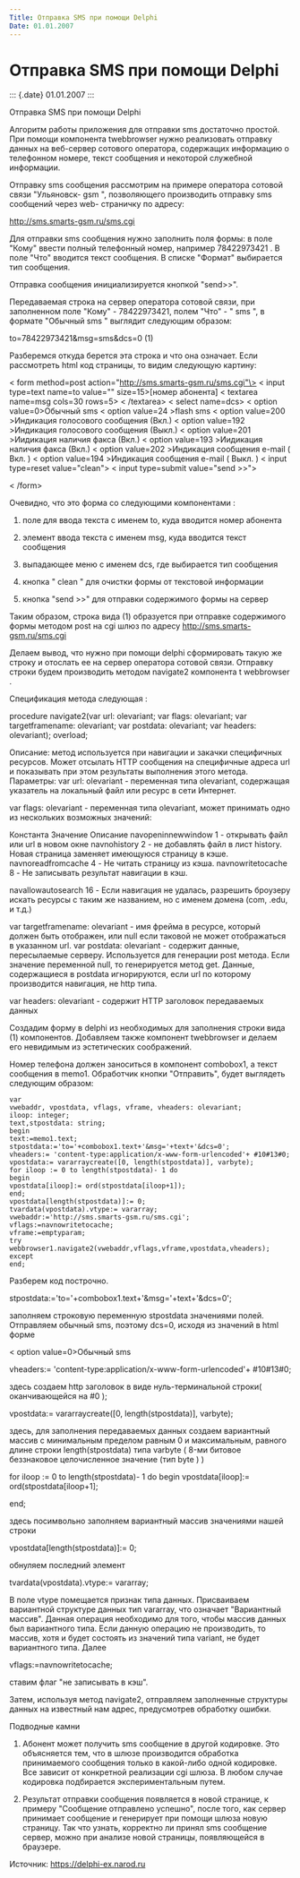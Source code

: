 ```yaml
---
Title: Отправка SMS при помощи Delphi
Date: 01.01.2007
---
```



Отправка SMS при помощи Delphi
==============================

::: {.date}
01.01.2007
:::

Отправка SMS при помощи Delphi

Алгоритм работы приложения для отправки sms достаточно простой. При
помощи компонента twebbrowser нужно реализовать отправку данных на
веб-сервер сотового оператора, содержащих информацию о телефонном
номере, текст сообщения и некоторой служебной информации.

Отправку sms сообщения рассмотрим на примере оператора сотовой связи
"Ульяновск- gsm ", позволяющего производить отправку sms сообщений
через web- страничку по адресу:

http://sms.smarts-gsm.ru/sms.cgi

Для отправки sms сообщения нужно заполнить поля формы:
в поле "Кому" ввести полный телефонный номер, например 78422973421 .
В поле "Что" вводится текст сообщения.
В списке "Формат" выбирается тип сообщения.

Отправка сообщения инициализируется кнопкой "send\>\>".

Передаваемая строка на сервер оператора сотовой связи, при заполненном
поле "Кому" - 78422973421, полем "Что" - " sms ", в формате
"Обычный sms " выглядит следующим образом:

to=78422973421&msg=sms&dcs=0 (1)

Разберемся откуда берется эта строка и что она означает. Если
рассмотреть html код страницы, то видим следующую картину:

\< form method=post action="http://sms.smarts-gsm.ru/sms.cgi"\>
\< input type=text name=to value="" size=15\>[номер абонента]
\< textarea name=msg cols=30 rows=5\> \< /textarea\>
\< select name=dcs\>
\< option value=0\>Обычный sms
\< option value=24 \>flash sms
\< option value=200 \>Индикация голосового сообщения (Вкл.)
\< option value=192 \>Индикация голосового сообщения (Выкл.)
\< option value=201 \>Иидикация наличия факса (Вкл.)
\< option value=193 \>Иидикация наличия факса (Вкл.)
\< option value=202 \>Индикация сообщения e-mail ( Вкл. )
\< option value=194 \>Индикация сообщения e-mail ( Выкл. )
\< input type=reset value="clean"\>
\< input type=submit value="send \>\>"\>

\< /form\>



Очевидно, что это форма со следующими компонентами :

1) поле для ввода текста с именем to, куда вводится номер абонента
2) элемент ввода текста с именем msg, куда вводится текст сообщения
3) выпадающее меню с именем dcs, где выбирается тип сообщения
4) кнопка " clean " для очистки формы от текстовой информации

5) кнопка "send \>\>" для отправки содержимого формы на сервер

Таким образом, строка вида (1) образуется при отправке содержимого формы
методом post на cgi шлюз по адресу http://sms.smarts-gsm.ru/sms.cgi

Делаем вывод, что нужно при помощи delphi сформировать такую же строку и
отослать ее на сервер оператора сотовой связи. Отправку строки будем
производить методом navigate2 компонента t webbrowser .

Спецификация метода следующая :

procedure navigate2(var url: olevariant; var flags: olevariant; var
targetframename: olevariant; var postdata: olevariant; var headers:
olevariant); overload;

Описание: метод используется при навигации и закачки специфичных
ресурсов. Может отсылать НТТР сообщения на специфичные адреса url и
показывать при этом результаты выполнения этого метода.
Параметры:
var url: olevariant - переменная типа olevariant, содержащая указатель
на локальный файл или ресурс в сети Интернет.

var flags: olevariant - переменная типа olevariant, может принимать одно
из нескольких возможных значений:

Константа Значение Описание
navopeninnewwindow 1 - открывать файл или url в новом окне
navnohistory 2 - не добавлять файл в лист history. Новая страница
заменяет имеющуюся страницу в кэше.
navnoreadfromcache 4 - Не читать страницу из кэша.
navnowritetocache 8 - Не записывать результат навигации в кэш.

navallowautosearch 16 - Если навигация не удалась, разрешить броузеру
искать ресурсы с таким же названием, но с именем домена (com, .edu, и
т.д.)

var targetframename: olevariant - имя фрейма в ресурсе, который должен
быть отображен, или null если таковой не может отображаться в указанном
url.
var postdata: olevariant - содержит данные, пересылаемые серверу.
Используется для генерации post метода. Если значение переменной null,
то генерируется метод get. Данные, содержащиеся в postdata
игнорируются, если url по которому производится навигация, не http
типа.

var headers: olevariant - содержит НТТР заголовок передаваемых данных

Создадим форму в delphi из необходимых для заполнения строки вида (1)
компонентов. Добавляем также компонент twebbrowser и делаем его
невидимым из эстетических соображений.

Номер телефона должен заноситься в компонент combobox1, а текст
сообщения в memo1. Обработчик кнопки "Отправить", будет выглядеть
следующим образом:

    var
    vwebaddr, vpostdata, vflags, vframe, vheaders: olevariant;
    iloop: integer;
    text,stpostdata: string;
    begin
    text:=memo1.text;
    stpostdata:='to='+combobox1.text+'&msg='+text+'&dcs=0';
    vheaders:= 'content-type:application/x-www-form-urlencoded'+ #10#13#0;
    vpostdata:= vararraycreate([0, length(stpostdata)], varbyte);
    for iloop := 0 to length(stpostdata)- 1 do
    begin
    vpostdata[iloop]:= ord(stpostdata[iloop+1]); 
    end;
    vpostdata[length(stpostdata)]:= 0;
    tvardata(vpostdata).vtype:= vararray;
    vwebaddr:='http://sms.smarts-gsm.ru/sms.cgi';
    vflags:=navnowritetocache;
    vframe:=emptyparam;
    try
    webbrowser1.navigate2(vwebaddr,vflags,vframe,vpostdata,vheaders);
    except
    end; 

 

Разберем код построчно.

stpostdata:=\'to=\'+combobox1.text+\'&msg=\'+text+\'&dcs=0\';

заполняем строковую переменную stpostdata значениями полей. Отправляем
обычный sms, поэтому dcs=0, исходя из значений в html форме

\< option value=0\>Обычный sms

vheaders:= \'content-type:application/x-www-form-urlencoded\'+
\#10\#13\#0;

здесь создаем http заголовок в виде нуль-терминальной строки(
оканчивающейся на \#0 );

vpostdata:= vararraycreate([0, length(stpostdata)], varbyte);

здесь, для заполнения передаваемых данных создаем вариантный массив с
минимальным пределом равным 0 и максимальным, равного длине строки
length(stpostdata) типа varbyte ( 8-ми битовое беззнаковое целочисленное
значение (тип byte ) )

for iloop := 0 to length(stpostdata)- 1 do
begin
vpostdata[iloop]:= ord(stpostdata[iloop+1];

end;

здесь посимвольно заполняем вариантный массив значениями нашей строки

vpostdata[length(stpostdata)]:= 0;

обнуляем последний элемент

tvardata(vpostdata).vtype:= vararray;

В поле vtype помещается признак типа данных. Присваиваем вариантной
структуре данных тип vararray, что означает "Вариантный массив".
Данная операция необходимо для того, чтобы массив данных был вариантного
типа. Если данную операцию не производить, то массив, хотя и будет
состоять из значений типа variant, не будет вариантного типа. Далее

vflags:=navnowritetocache;

ставим флаг "не записывать в кэш".

Затем, используя метод navigate2, отправляем заполненные структуры
данных на известный нам адрес, предусмотрев обработку ошибки.

Подводные камни

1) Абонент может получить sms сообщение в другой кодировке. Это
объясняется тем, что в шлюзе производится обработка принимаемого
сообщения только в какой-либо одной кодировке. Все зависит от конкретной
реализации cgi шлюза. В любом случае кодировка подбирается
экспериментальным путем.

2) Результат отправки сообщения появляется в новой странице, к примеру
"Сообщение отправлено успешно", после того, как сервер принимает
сообщение и генерирует при помощи шлюза новую страницу. Так что узнать,
корректно ли принял sms сообщение сервер, можно при анализе новой
страницы, появляющейся в браузере.

Источник: <https://delphi-ex.narod.ru>
